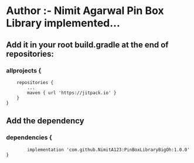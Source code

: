 # Author :- Nimit Agarwal Pin Box Library implemented...
## Add it in your root build.gradle at the end of repositories:
### allprojects {
		repositories {
			...
			maven { url 'https://jitpack.io' }
		}
	}
  ##  Add the dependency
  ###	dependencies {
	        implementation 'com.github.NimitA123:PinBoxLibraryBigOh:1.0.0'
	}
